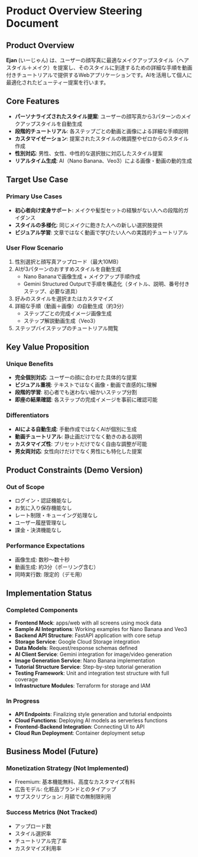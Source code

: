 # Product Overview Steering Document

## Product Overview

**Ejan** (いーじゃん) は、ユーザーの顔写真に最適なメイクアップスタイル（ヘアスタイル＋メイク）を提案し、そのスタイルに到達するための詳細な手順を動画付きチュートリアルで提供するWebアプリケーションです。AIを活用して個人に最適化されたビューティー提案を行います。

## Core Features

- **パーソナライズされたスタイル提案**: ユーザーの顔写真から3パターンのメイクアップスタイルを自動生成
- **段階的チュートリアル**: 各ステップごとの動画と画像による詳細な手順説明
- **カスタマイゼーション**: 提案されたスタイルの微調整やゼロからのスタイル作成
- **性別対応**: 男性、女性、中性的な選択肢に対応したスタイル提案
- **リアルタイム生成**: AI（Nano Banana、Veo3）による画像・動画の動的生成

## Target Use Case

### Primary Use Cases
- **初心者向け変身サポート**: メイクや髪型セットの経験がない人への段階的ガイダンス
- **スタイルの多様化**: 同じメイクに飽きた人への新しい選択肢提供
- **ビジュアル学習**: 文章ではなく動画で学びたい人への実践的チュートリアル

### User Flow Scenario
1. 性別選択と顔写真アップロード（最大10MB）
2. AIが3パターンのおすすめスタイルを自動生成
   - Nano Bananaで画像生成 + メイクアップ手順作成
   - Gemini Structured Outputで手順を構造化（タイトル、説明、番号付きステップ、必要な道具）
3. 好みのスタイルを選択またはカスタマイズ
4. 詳細な手順（動画＋画像）の自動生成（約3分）
   - ステップごとの完成イメージ画像生成
   - ステップ解説動画生成（Veo3）
5. ステップバイステップのチュートリアル閲覧

## Key Value Proposition

### Unique Benefits
- **完全個別対応**: ユーザーの顔に合わせた具体的な提案
- **ビジュアル重視**: テキストではなく画像・動画で直感的に理解
- **段階的学習**: 初心者でも迷わない細かいステップ分割
- **即座の結果確認**: 各ステップの完成イメージを事前に確認可能

### Differentiators
- **AIによる自動生成**: 手動作成ではなくAIが個別に生成
- **動画チュートリアル**: 静止画だけでなく動きのある説明
- **カスタマイズ性**: プリセットだけでなく自由な調整が可能
- **男女両対応**: 女性向けだけでなく男性にも特化した提案

## Product Constraints (Demo Version)

### Out of Scope
- ログイン・認証機能なし
- お気に入り保存機能なし
- レート制限・キューイング処理なし
- ユーザー履歴管理なし
- 課金・決済機能なし

### Performance Expectations
- 画像生成: 数秒〜数十秒
- 動画生成: 約3分（ポーリング含む）
- 同時実行数: 限定的（デモ用）

## Implementation Status

### Completed Components
- **Frontend Mock**: apps/web with all screens using mock data
- **Sample AI Integrations**: Working examples for Nano Banana and Veo3
- **Backend API Structure**: FastAPI application with core setup
- **Storage Service**: Google Cloud Storage integration
- **Data Models**: Request/response schemas defined
- **AI Client Service**: Gemini integration for image/video generation
- **Image Generation Service**: Nano Banana implementation
- **Tutorial Structure Service**: Step-by-step tutorial generation
- **Testing Framework**: Unit and integration test structure with full coverage
- **Infrastructure Modules**: Terraform for storage and IAM

### In Progress
- **API Endpoints**: Finalizing style generation and tutorial endpoints
- **Cloud Functions**: Deploying AI models as serverless functions
- **Frontend-Backend Integration**: Connecting UI to API
- **Cloud Run Deployment**: Container deployment setup

## Business Model (Future)

### Monetization Strategy (Not Implemented)
- Freemium: 基本機能無料、高度なカスタマイズ有料
- 広告モデル: 化粧品ブランドとのタイアップ
- サブスクリプション: 月額での無制限利用

### Success Metrics (Not Tracked)
- アップロード数
- スタイル選択率
- チュートリアル完了率
- カスタマイズ利用率